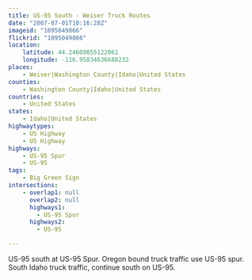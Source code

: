 ```yaml
---
title: US-95 South - Weiser Truck Routes
date: "2007-07-01T10:16:28Z"
imageid: "1095049866"
flickrid: "1095049866"
location:
    latitude: 44.24609055122061
    longitude: -116.95834636688232
places:
    - Weiser|Washington County|Idaho|United States
counties:
    - Washington County|Idaho|United States
countries:
    - United States
states:
    - Idaho|United States
highwaytypes:
    - US Highway
    - US Highway
highways:
    - US-95 Spur
    - US-95
tags:
    - Big Green Sign
intersections:
    - overlap1: null
      overlap2: null
      highways1:
        - US-95 Spur
      highways2:
        - US-95

---
```

US-95 south at US-95 Spur.  Oregon bound truck traffic use US-95 spur.  South Idaho truck traffic, continue south on US-95.